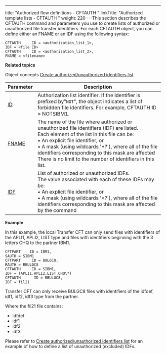 ---
title: "Authorized flow definitions - CFTAUTH  "
linkTitle: "Authorized template lists - CFTAUTH "
weight: 220
---<span id="Listing_model_file_identifiers__IDF_"></span>This section describes
the CFTAUTH command and parameters you use to create lists of authorized or unauthorized file transfer identifiers. For each CFTAUTH object, you can define either an FNAME or an IDF using the following syntax:

```
CFTAUTH     ID = <authorization_list_1>,
IDF = <file ID>
CFTAUTH     ID = <authorization_list_2>,
FNAME = <filename>
```

****Related
topics****

Object concepts
[](../../../../concepts/cft_configuration_concepts_start_here/authorization_list_concepts)[Create
authorized/unauthorized identifiers list](../../../../concepts/cft_configuration_concepts_start_here/authorization_list_concepts)


| Parameter  | Description  |
| --- | --- |
| [ID](../../../command_summary/parameter_intro/id) | Authorization list identifier. If the identifier is prefixed by"<code>NOT</code>", the object indicates a list of forbidden file identifiers. For example, CFTAUTH ID = NOTSIBM1. |
| [FNAME](../../../command_summary/parameter_intro/fname) | The name of the file where authorized or unauthorized file identifiers (IDF) are listed.<br/> Each element of the list in this file can be:<br/> • An explicit file identifier, or<br/> • A mask (using wildcards '*?'), where all of the file identifiers corresponding to this mask are affected<br/> There is no limit to the number of identifiers in this list. |
| [IDF](../../../command_summary/parameter_intro/idf) | List of authorized or unauthorized IDFs.<br/> The value associated with each of these IDFs may be:<br/> • An explicit file identifier, or<br/> • A mask (using wildcards '*?'), where all of the file identifiers corresponding to this mask are affected by the command |


****<span id="CFTAUTH_example"></span>Example****

In this example, the local Transfer CFT can only send files with identifiers of the APLI1, APLI2, LIST type and files with
identifiers beginning with the 3 letters CHQ to the partner
IBM1.

```
CFTPART    ID = IBM1,
SAUTH = SIBM1
CFTPART     ID = BULGC8,
RAUTH = RBULGC8
CFTAUTH     ID = SIBM1,
IDF = (APLI1,APLI2,LIST,CHQ\*)
CFTAUTH      ID = RBULGC8,
IDF = fil21
```

Transfer CFT can only receive BULGC8 files with identifiers
of the idfdef, idf1, idf2, idf3 type from the partner.

Where the fil21 file contains:

* idfdef
* idf1
* idf2
* idf3

Please refer to [Create
authorized/unauthorized identifiers list](../../../../concepts/cft_configuration_concepts_start_here/authorization_list_concepts) for an example of how to define a list of unauthorized (excluded) IDFs.
